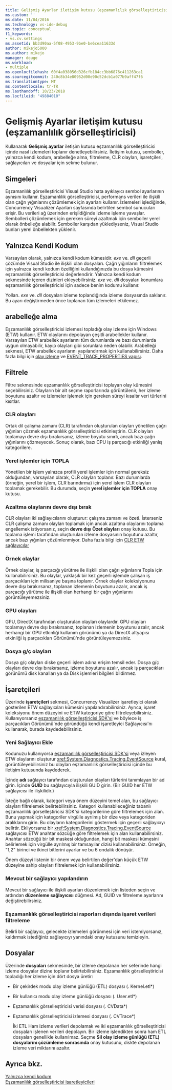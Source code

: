 ```yaml
---
title: Gelişmiş Ayarlar iletişim kutusu (eşzamanlılık görselleştiricisi) | Microsoft Docs
ms.custom: ''
ms.date: 11/04/2016
ms.technology: vs-ide-debug
ms.topic: conceptual
f1_keywords:
- vs.cv.settings
ms.assetid: bb3d90aa-5f08-4953-9be0-be6cea11633d
author: mikejo5000
ms.author: mikejo
manager: douge
ms.workload:
- multiple
ms.openlocfilehash: 60f4a038056d326cfb184cc3bb6876c411263ca1
ms.sourcegitcommit: 240c8b34e80952d00e90c52dcb1a077b9aff47f6
ms.translationtype: MT
ms.contentlocale: tr-TR
ms.lasthandoff: 10/23/2018
ms.locfileid: "49884010"
---
```

# <a name="advanced-settings-dialog-box-concurrency-visualizer"></a>Gelişmiş Ayarlar iletişim kutusu (eşzamanlılık görselleştiricisi)
Kullanarak **Gelişmiş ayarlar** iletişim kutusu eşzamanlılık görselleştiricisi içinde nasıl izlemeleri toplanır denetleyebilirsiniz.  İletişim kutusu, semboller, yalnızca kendi kodum, arabelleğe alma, filtreleme, CLR olayları, işaretçileri, sağlayıcıları ve dosyalar için sekme bulunur.  
  
## <a name="symbols"></a>Simgeleri  
 Eşzamanlılık görselleştiricisi Visual Studio hata ayıklayıcı sembol ayarlarının aynısını kullanır. Eşzamanlılık görselleştiricisi, performans verileri ile ilişkili olan çağrı yığınlarını çözümlemek için ayarları kullanır.  İzlemeleri işlediğinde, Concurrency Visualizer Ayarları sayfasında belirtilen sembol sunucuları erişir.  Bu verileri ağ üzerinden erişildiğinde izleme işleme yavaşlar.  Sembolleri çözümlemek için gereken süreyi azaltmak için semboller yerel olarak önbelleğe alabilir. Semboller karşıdan yüklediyseniz, Visual Studio bunları yerel önbellekten yüklenir.  
  
## <a name="just-my-code"></a>Yalnızca Kendi Kodum  
 Varsayılan olarak, yalnızca kendi kodum kümesidir. *exe* ve. *dll* geçerli çözümde Visual Studio ile ilişkili olan dosyaları. Çağrı yığınlarını filtrelemek için yalnızca kendi kodum özelliğini kullandığınızda bu dosya kümesini eşzamanlılık görselleştiricisi değerlendirir. Yalnızca kendi kodum sekmesinde içeren dizinleri ekleyebilirsiniz. *exe* ve. *dll* dosyaları konumlara eşzamanlılık görselleştiricisi için sadece benim kodumu kullanır.  
  
 Yolları. *exe* ve. *dll* dosyaları izleme toplandığında izleme dosyasında saklanır.  Bu ayarı değiştirmeden önce toplanan tüm izlemeleri etkilemez.  
  
## <a name="buffering"></a>arabelleğe alma  
 Eşzamanlılık görselleştiricisi izlemesi topladığı olay izleme için Windows (ETW) kullanır.  ETW olaylarını depolayan çeşitli arabellekler kullanır.  Varsayılan ETW arabellek ayarlarını tüm durumlarda ve bazı durumlarda uygun olmayabilir, kayıp olayları gibi sorunlara neden olabilir.  Arabelleği sekmesi, ETW arabellek ayarlarını yapılandırmak için kullanabilirsiniz. Daha fazla bilgi için [olay izleme](http://go.microsoft.com/fwlink/?LinkId=234579) ve [EVENT_TRACE_PROPERTIES yapısı](http://go.microsoft.com/fwlink/?LinkId=234580).  
  
## <a name="filter"></a>Filtrele  
 Filtre sekmesinde eşzamanlılık görselleştiricisi toplayan olay kümesini seçebilirsiniz. Olayların bir alt seçme raporlarında görüntülenir, her izleme boyutunu azaltır ve izlemeler işlemek için gereken süreyi kısaltır veri türlerini kısıtlar.  
  
### <a name="clr-events"></a>CLR olayları  
 Ortak dil çalışma zamanı (CLR) tarafından oluşturulan olayları yönetilen çağrı yığınları çözmek eşzamanlılık görselleştiricisi etkinleştirin.  CLR olayları toplamayı devre dışı bırakırsanız, izleme boyutu sınırlı, ancak bazı çağrı yığınlarını çözmeyecek.  Sonuç olarak, bazı CPU iş parçacığı etkinliği yanlış kategorilere.  
  
### <a name="collect-for-native-processes"></a>Yerel işlemler için TOPLA  
 Yönetilen bir işlem yalnızca profili yerel işlemler için normal gereksiz olduğundan, varsayılan olarak, CLR olayları toplanır.  Bazı durumlarda (örneğin, yerel bir işlem, CLR barındırma) için yerel işlem CLR olayları toplamak gerekebilir.  Bu durumda, seçin **yerel işlemler için TOPLA** onay kutusu.  
  
### <a name="disable-rundown-events"></a>Azaltma olaylarını devre dışı bırak  
 CLR olayları iki sağlayıcılarını oluşturur: çalışma zamanı ve özeti.  İsterseniz CLR çalışma zamanı olayları toplamak için ancak azaltma olaylarını toplama engellemek istiyorsanız, seçin **devre dışı Özet olayları** onay kutusu.  Bu toplama işlemi tarafından oluşturulan izleme dosyasının boyutunu azaltır, ancak bazı yığınları çözümlenmiyor. Daha fazla bilgi için [CLR ETW sağlayıcılar](/dotnet/framework/performance/clr-etw-providers)  
  
### <a name="sample-events"></a>Örnek olaylar  
 Örnek olaylar, iş parçacığı yürütme ile ilişkili olan çağrı yığınlarını Topla için kullanabilirsiniz. Bu olaylar, yaklaşık bir kez geçerli işlemde çalışan iş parçacıkları için milisaniye başına toplanır. Örnek olaylar koleksiyonunu devre dışı bırakırsanız, toplanan izlemenin boyutunu azalır, ancak iş parçacığı yürütme ile ilişkili olan herhangi bir çağrı yığınlarını görüntüleyemezsiniz.  
  
### <a name="gpu-events"></a>GPU olayları  
 GPU, DirectX tarafından oluşturulan olayları olaylardır. GPU olayları toplamayı devre dışı bırakırsanız, toplanan izlemenin boyutunu azalır, ancak herhangi bir GPU etkinliği kullanım görünümü ya da DirectX altyapısı etkinliği iş parçacıkları Görünümü'nde görüntüleyemezsiniz.  
  
### <a name="file-io-events"></a>Dosya g/ç olayları  
 Dosya g/ç olayları diske geçerli işlem adına erişim temsil eder.  Dosya g/ç olayları devre dışı bırakırsanız, izleme boyutunu azalır, ancak iş parçacıkları görünümü disk kanalları ya da Disk işlemleri bilgileri bildirmez.  
  
## <a name="markers"></a>İşaretçileri  
 Üzerinde **işaretçileri** sekmesi, Concurrency Visualizer işaretleyici olarak gösterilen ETW sağlayıcıları kümesini yapılandırabilirsiniz.  Ayrıca, işaret koleksiyonu önem düzeyini ve ETW kategoriye göre filtreleyebilirsiniz.  Kullanıyorsanız [eşzamanlılık görselleştiricisi SDK'si](../profiling/concurrency-visualizer-sdk.md) ve böylece iş parçacıkları Görünümü'nde göründüğü kendi işaretleyici Sağlayıcısı'nı kullanarak, burada kaydedebilirsiniz.  
  
### <a name="add-a-new-provider"></a>Yeni Sağlayıcı Ekle  
 Kodunuzu kullanıyorsa [eşzamanlılık görselleştiricisi SDK'si](../profiling/concurrency-visualizer-sdk.md) veya izleyen ETW olaylarını oluşturur <xref:System.Diagnostics.Tracing.EventSource> kural, görüntüleyebilirsiniz bu olayları eşzamanlılık görselleştiricisi içinde bu iletişim kutusunda kaydederek.  
  
 İçinde **adı** sağlayıcı tarafından oluşturulan olayları türlerini tanımlayan bir ad girin.  İçinde **GUID** bu sağlayıcıyla ilişkili GUID girin. (Bir GUID her ETW sağlayıcısı ile ilişkilidir.)  
  
 İsteğe bağlı olarak, kategori veya önem düzeyini temel alan, bu sağlayıcı olayları filtrelemek belirtebilirsiniz.  Kategori kullanabileceğiniz tabanlı eşzamanlılık görselleştiricisi SDK'si kategorilerine göre filtrelemek için alan.  Bunu yapmak için kategoriler virgülle ayrılmış bir dize veya kategoriden aralıklarını girin.  Bu olayların kategorilerini göstermek için geçerli sağlayıcıyı belirtir.  Ekliyorsanız bir <xref:System.Diagnostics.Tracing.EventSource> sağlayıcısı ETW anahtar sözcüğe göre filtrelemek için alan kullanabilirsiniz.  Anahtar sözcüğü bir bit maskesi olduğundan, hangi bit maskesi kümesini belirlemek için virgülle ayrılmış bir tamsayılar dizisi kullanabilirsiniz. Örneğin, "1,2" birinci ve ikinci bitlerini ayarlar ve bu 6 ondalık dönüşür.  
  
 Önem düzeyi listenin bir önem veya belirtilen değer'dan küçük ETW düzeyine sahip olayları filtrelemek için kullanabilirsiniz.  
  
### <a name="configure-an-existing-provider"></a>Mevcut bir sağlayıcı yapılandırın  
 Mevcut bir sağlayıcı ile ilişkili ayarları düzenlemek için listeden seçin ve ardından **düzenleme sağlayıcısı** düğmesi.  Ad, GUID ve filtreleme ayarlarını değiştirebilirsiniz.  
  
### <a name="filter-marker-data-out-of-concurrency-visualizer-reports"></a>Eşzamanlılık görselleştiricisi raporları dışında işaret verileri filtreleme  
 Belirli bir sağlayıcı, gelecekte izlemeleri görünmesi için veri istemiyorsanız, kaldırmak istediğiniz sağlayıcıyı yanındaki onay kutusunu temizleyin.  
  
## <a name="files"></a>Dosyalar  
 Üzerinde **dosyaları** sekmesinde, bir izleme depolanan her seferinde hangi izleme dosyalar dizine toplanır belirtebilirsiniz.  Eşzamanlılık görselleştiricisi topladığı her izleme için dört dosya üretir:  
  
- Bir çekirdek modu olay izleme günlüğü (ETL) dosyası (<em>.</em> Kernel.etl*)  
  
- Bir kullanıcı modu olay izleme günlüğü dosyası (<em>.</em> User.etl*)  
  
- Eşzamanlılık görselleştiricisi verisi dosyası (<em>.</em> CVData*)  
  
- Eşzamanlılık görselleştiricisi izlemesi dosyası (<em>.</em> CVTrace*)  
  
  İki ETL Ham izleme verileri depolamak ve iki eşzamanlılık görselleştiricisi dosyaları işlenen verileri depolayın.  Bir izleme işlendikten sonra ham ETL dosyaları genellikle kullanılmaz.  Seçme **Sil olay izleme günlüğü (ETL) dosyalarını çözümleme sonrasında** onay kutusunu, diskte depolanan izleme veri miktarını azaltır.  
  
## <a name="see-also"></a>Ayrıca bkz.  
 [Yalnızca kendi kodum](../profiling/just-my-code-threads-view.md)   
 [Eşzamanlılık görselleştiricisi işaretleyicileri](../profiling/concurrency-visualizer-markers.md)